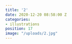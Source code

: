 ```yaml
---
title: '2'
date: 2020-12-20 08:58:00 Z
categories:
- illustrations
position: 17
image: "/uploads/2.jpg"
---
```


